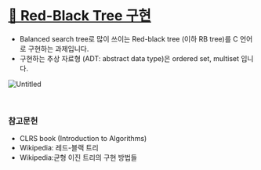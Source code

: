 <br/>

# [🔗 Red-Black Tree 구현](https://ejuhee.notion.site/Red-Black-Tree-b95e5d23ae1247dab7cbce1b715c78fb)

- Balanced search tree로 많이 쓰이는 Red-black tree (이하 RB tree)를 C 언어로 구현하는 과제입니다.
- 구현하는 추상 자료형 (ADT: abstract data type)은 ordered set, multiset 입니다.

![Untitled](https://user-images.githubusercontent.com/82787570/230135742-1bb46e24-d796-4862-8a14-d0dd413fa2cb.png)


<br/>

### 참고문헌
- CLRS book (Introduction to Algorithms)
- Wikipedia: 레드-블랙 트리
- Wikipedia:균형 이진 트리의 구현 방법들
